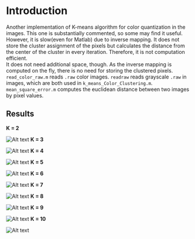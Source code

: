 # Introduction
Another implementation of K-means algorithm for color quantization in the images.  This one is substantially commented, so some may find it useful.  
However, it is slow(even for Matlab) due to inverse mapping. It does not store the cluster assignment of the pixels but calculates the distance from the center of the cluster in every iteration. Therefore, it is not computation efficient.  
It does not need additional space, though. As the inverse mapping is computed on the fly, there is no need for storing the clustered pixels.  
`read_color_raw.m`  reads `.raw` color images. `readraw` reads grayscale `.raw` in images, which are both used in `k_means_Color_Clustering.m`. `mean_square_error.m` computes the euclidean distance between two images by pixel values.   

## Results
__K = 2__  

![Alt text][2]
__K = 3__  

![Alt text][3]
__K = 4__  

![Alt text][4]
__K = 5__  

![Alt text][5]
__K = 6__  

![Alt text][6]
__K = 7__  

![Alt text][7]
__K = 8__  

![Alt text][8]
__K = 9__  

![Alt text][9]
__K = 10__  

![Alt text][10]

[2]: https://raw.github.com/bugra/K-Means-Color-Clustering/master/result/tiger12.png "K=2"
[3]: https://raw.github.com/bugra/K-Means-Color-Clustering/master/result/tiger13.png "K=3"
[4]: https://raw.github.com/bugra/K-Means-Color-Clustering/master/result/tiger14.png "K=4"
[5]: https://raw.github.com/bugra/K-Means-Color-Clustering/master/result/tiger15.png "K=5"
[6]: https://raw.github.com/bugra/K-Means-Color-Clustering/master/result/tiger16.png "K=6"
[7]: https://raw.github.com/bugra/K-Means-Color-Clustering/master/result/tiger17.png "K=7"
[8]: https://raw.github.com/bugra/K-Means-Color-Clustering/master/result/tiger18.png "K=8"
[9]: https://raw.github.com/bugra/K-Means-Color-Clustering/master/result/tiger19.png "K=9"
[10]: https://raw.github.com/bugra/K-Means-Color-Clustering/master/result/tiger110.png "K=10"
